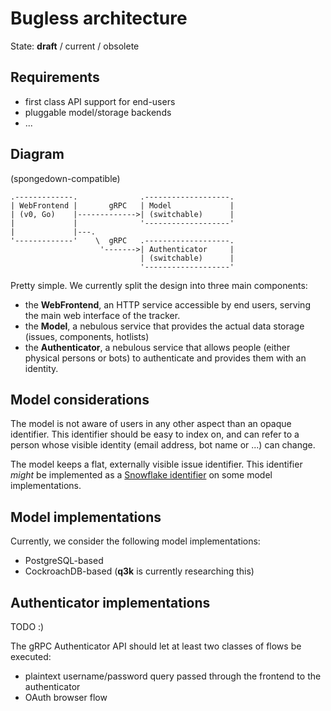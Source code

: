 Bugless architecture
====================

State: **draft** / current / obsolete

Requirements
------------

 - first class API support for end-users
 - pluggable model/storage backends
 - ...


Diagram
-------

(spongedown-compatible)

    .-------------.              .-------------------.
    | WebFrontend |       gRPC   | Model             |
    | (v0, Go)    |------------->| (switchable)      |
    |             |              '-------------------'
    |             |---.
    '-------------'    \  gRPC   .-------------------.
                        '------->| Authenticator     |
                                 | (switchable)      |
                                 '-------------------'

Pretty simple. We currently split the design into three main components:

 - the **WebFrontend**, an HTTP service accessible by end users, serving the main web interface of the tracker.
 - the **Model**, a nebulous service that provides the actual data storage (issues, components, hotlists)
 - the **Authenticator**, a nebulous service that allows people (either physical persons or bots) to authenticate and provides them with an identity.


Model considerations
--------------------

The model is not aware of users in any other aspect than an opaque identifier. This identifier should be easy to index on, and can refer to a person whose visible identity (email address, bot name or ...) can change.

The model keeps a flat, externally visible issue identifier. This identifier *might* be implemented as a [Snowflake identifier](https://developer.twitter.com/en/docs/basics/twitter-ids.html) on some model implementations.

Model implementations
---------------------

Currently, we consider the following model implementations:

 - PostgreSQL-based
 - CockroachDB-based (**q3k** is currently researching this)

Authenticator implementations
-----------------------------

TODO :)

The gRPC Authenticator API should let at least two classes of flows be executed:

 - plaintext username/password query passed through the frontend to the authenticator
 - OAuth browser flow

